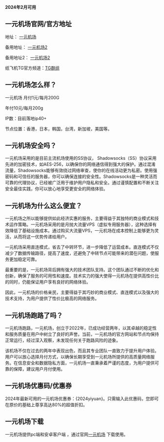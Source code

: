 **2024年2月可用**
## 一元机场官网/官方地址
地址： [一元机场](https://xn--4gq62f52gdss.com/) 

备用地址： [一元机场2](https://xn--4gq62f52gdss.art/)

备用地址2： [一元机场2](https://xn--4gq62f.org/)

纸飞机TG官方频道：[TG群组](https://t.me/s/yyjc_group?before=5) 


##  一元机场怎么样？
一元机场
月付1元/每月200G

年付10元/每月200g

IP数：目前落地ip40+  

节点位置：香港，日本，韩国，台湾，新加坡，美国等。

## 一元机场安全吗？
一元机场采用的是目前主流机场使用的SS协议，
Shadowsocks（SS）协议采用先进的加密技术，如AES-256，以确保你的网络通信得到强大的保护。通过混淆流量，Shadowsocks能够有效绕过网络审查，使你的在线活动更为私密。使用强密码和可信任的服务器，你可以确保连接的安全性。Shadowsocks是一种灵活而可靠的代理协议，已经被广泛用于维护用户隐私和安全。通过谨慎配置和不断关注安全最佳实践，你可以放心地享受更安全的网络体验。

## 一元机场为什么这么便宜？

一元机场之所以能够提供如此经济实惠的服务，主要得益于其独特的商业模式和技术运作策略。一元机场采用的是月抛大流量VPS（虚拟专用服务器），这种选择有效降低了基础设施成本。通过购买大流量VPS，一元机场在成本控制上能够更为灵活，从而将这一优势传递给用户。

一元机场采用直连模式，省去了中转环节，进一步降低了运营成本。直连模式不仅减少了数据传输路径，提高了速度，还避免了中转节点可能带来的潜在问题，使服务更加稳定可靠。

最重要的是，一元机场背后拥有强大的技术团队支持。这个团队通过不断的优化和创新，确保了服务的可用性和速度。技术实力的强大使得一元机场在提供高性价比的同时，仍能保证用户享有良好的网络体验。

因此，一元机场的价格亲民，主要得益于其巧妙的商业模式、直连模式以及强大的技术支持，为用户提供了性价比极高的网络服务。
## 一元机场跑路了吗？ 
一元机场跑路，一元机场，创立于2022年，已成功经营两年，以其卓越的稳定性和服务质量在用户中树立了良好的声誉。当前，一元机场的官方网站和节点均保持正常运行，经过深入观察，未发现任何关于跑路风险的迹象。

该机场不仅在过去的两年中表现出色，而且其专业团队一直致力于提升用户体验。用户可以放心选择月付方式，以确保长期享受到一元机场所提供的高质量网络服务。在信息安全和数据隐私方面，一元机场一直秉承着严谨的态度，为用户提供可靠的保障，建议用户月付使用。
## 一元机场优惠码/优惠券
2024年最新可用的一元机场优惠券：{2024yiyuan}。只需输入此优惠码，您即可在原价的基础上尊享高达80%的超值折扣。
## 一元机场下载
一元机场提供pc端和安卓客户端 ，通过官网[一元机场](https://xn--4gq62f52gdss.com/) 下载使用。
